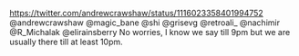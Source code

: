 https://twitter.com/andrewcrawshaw/status/1116023358401994752 @andrewcrawshaw @magic_bane @shi @grisevg @retroali_ @nachimir @R_Michalak @elirainsberry No worries, I know we say till 9pm but we are usually there till at least 10pm.